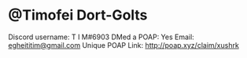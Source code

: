 # @Timofei Dort-Golts

Discord username: T I M#6903
DMed a POAP: Yes
Email: egheititim@gmail.com
Unique POAP Link: http://poap.xyz/claim/xushrk